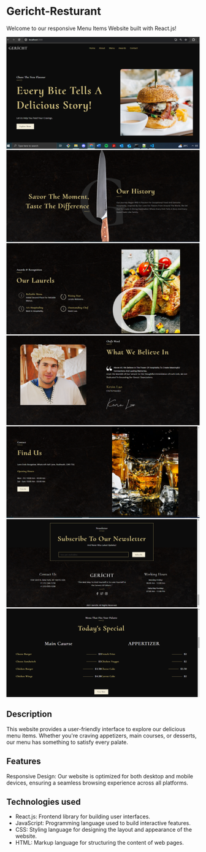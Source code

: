 # Gericht-Resturant
Welcome to our responsive  Menu Items Website built with React.js!

![Landing Page](gericht/src/screenShots/Landing_Page.PNG)
![AboutPage](gericht/src/screenShots/About.PNG)
![Awards Page](gericht/src/screenShots/AwardsPNG.PNG)
![Chef Page](gericht/src/screenShots/Chefs.PNG)
![Contacts Page](gericht/src/screenShots/Contacts.PNG)
![Footer Page](gericht/src/screenShots/Footer.PNG)
![Menue](gericht/src/screenShots/Menu.PNG)


## Description
This website provides a user-friendly interface to explore our delicious menu items. Whether you're craving appetizers, main courses, or desserts, our menu has something to satisfy every palate.

## Features
 Responsive Design: Our website is optimized for both desktop and mobile devices, ensuring a seamless browsing experience across all platforms.


## Technologies used
- React.js: Frontend library for building user interfaces.
- JavaScript: Programming language used to build interactive features.
- CSS: Styling language for designing the layout and appearance of the website.
- HTML: Markup language for structuring the content of web pages.

